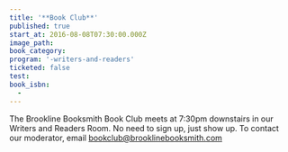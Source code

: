 ```yaml
---
title: '**Book Club**'
published: true
start_at: 2016-08-08T07:30:00.000Z
image_path:
book_category:
program: '-writers-and-readers'
ticketed: false
test:
book_isbn:
  -
---
```



The Brookline Booksmith Book Club meets at 7:30pm downstairs in our Writers and Readers Room. No need to sign up, just show up. To contact our moderator, email bookclub@brooklinebooksmith.com